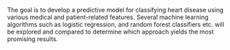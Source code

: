 The goal is to develop a predictive model for classifying heart disease using various medical and patient-related features. Several machine learning algorithms such as logistic regression, and random forest classifiers etc. will be explored and compared to determine which approach yields the most promising results. 
